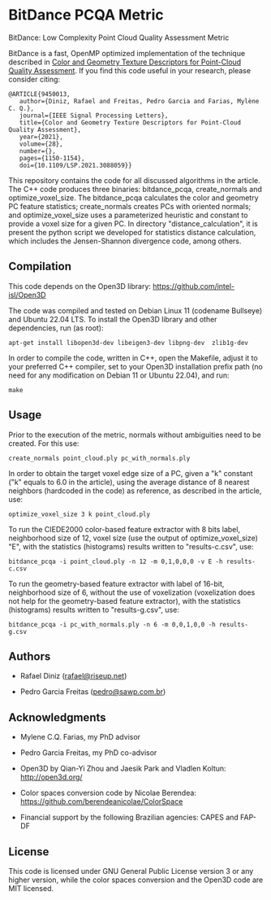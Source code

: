 # BitDance PCQA Metric

BitDance: Low Complexity Point Cloud Quality Assessment Metric

BitDance is a fast, OpenMP optimized implementation of the technique described in
[Color and Geometry Texture Descriptors for Point-Cloud Quality Assessment](2021_SLP_Rafael.pdf).
If you find this code useful in your research, please consider citing:

   ```
   @ARTICLE{9450013,
      author={Diniz, Rafael and Freitas, Pedro Garcia and Farias, Mylène C. Q.},
      journal={IEEE Signal Processing Letters}, 
      title={Color and Geometry Texture Descriptors for Point-Cloud Quality Assessment}, 
      year={2021},
      volume={28},
      number={},
      pages={1150-1154},
      doi={10.1109/LSP.2021.3088059}}
   ```

This repository contains the code for all discussed algorithms in the article. The C++ code produces
three binaries: bitdance_pcqa, create_normals and optimize_voxel_size. The bitdance_pcqa calculates
the color and geometry PC feature statistics; create_normals creates PCs with oriented normals; and
optimize_voxel_size uses a parameterized heuristic and constant to provide a voxel size for a given
PC. In directory "distance_calculation", it is present the python script we developed for statistics
distance calculation, which includes the Jensen-Shannon divergence code, among others.


## Compilation

This code depends on the Open3D library: https://github.com/intel-isl/Open3D

The code was compiled and tested on Debian Linux 11 (codename Bullseye) and
Ubuntu 22.04 LTS. To install the Open3D library and other dependencies, run
(as root):

    apt-get install libopen3d-dev libeigen3-dev libpng-dev  zlib1g-dev

In order to compile the code, written in C++, open the Makefile, adjust it to your preferred C++
compiler, set to your Open3D installation prefix path (no need for any
modification on Debian 11 or Ubuntu 22.04),
and run:

    make


## Usage

Prior to the execution of the metric, normals without ambiguities need to be created. For this use:

    create_normals point_cloud.ply pc_with_normals.ply

In order to obtain the target voxel edge size of a PC, given a "k" constant ("k" equals to 6.0 in
the article), using the average distance of 8 nearest neighbors (hardcoded in the code) as
reference, as described in the article, use:

    optimize_voxel_size 3 k point_cloud.ply

To run the CIEDE2000 color-based feature extractor with 8 bits label, neighborhood size of 12,
voxel size (use the output of optimize_voxel_size) "E", with the statistics (histograms) results written to "results-c.csv",  use:

    bitdance_pcqa -i point_cloud.ply -n 12 -m 0,1,0,0,0 -v E -h results-c.csv

To run the geometry-based feature extractor with label of 16-bit, neighborhood size of 6, without the
use of voxelization (voxelization does not help for the geometry-based feature extractor), with
the statistics (histograms) results written to "results-g.csv", use:

    bitdance_pcqa -i pc_with_normals.ply -n 6 -m 0,0,1,0,0 -h results-g.csv


## Authors

- Rafael Diniz (rafael@riseup.net)

- Pedro Garcia Freitas (pedro@sawp.com.br)

## Acknowledgments

- Mylene C.Q. Farias, my PhD advisor

- Pedro Garcia Freitas, my PhD co-advisor

- Open3D by Qian-Yi Zhou and Jaesik Park and Vladlen Koltun: http://open3d.org/

- Color spaces conversion code by Nicolae Berendea: https://github.com/berendeanicolae/ColorSpace

- Financial support by the following Brazilian agencies: CAPES and FAP-DF

## License

This code is licensed under GNU General Public License version 3 or any higher version, while the
color spaces conversion and the Open3D code are MIT licensed.
